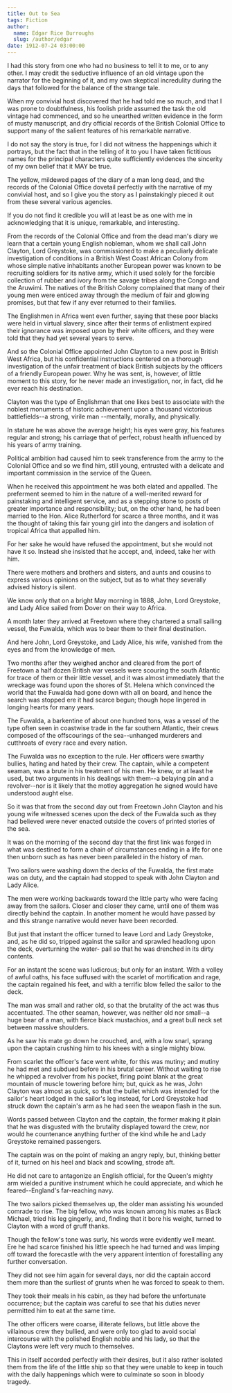 ```yaml
---
title: Out to Sea
tags: Fiction
author:
  name: Edgar Rice Burroughs
  slug: /author/edgar
date: 1912-07-24 03:00:00
---
```


<!--kg-card-begin: markdown--><p>I had this story from one who had no business to tell it to me, or to any other. I may credit the seductive influence of an old vintage upon the narrator for the beginning of it, and my own skeptical incredulity during the days that followed for the balance of the strange tale.</p>
<p>When my convivial host discovered that he had told me so much, and that I was prone to doubtfulness, his foolish pride assumed the task the old vintage had commenced, and so he unearthed written evidence in the form of musty manuscript, and dry official records of the British Colonial Office to support many of the salient features of his remarkable narrative.</p>
<p>I do not say the story is true, for I did not witness the happenings which it portrays, but the fact that in the telling of it to you I have taken fictitious names for the principal characters quite sufficiently evidences the sincerity of my own belief that it MAY be true.</p>
<p>The yellow, mildewed pages of the diary of a man long dead, and the records of the Colonial Office dovetail perfectly with the narrative of my convivial host, and so I give you the story as I painstakingly pieced it out from these several various agencies.</p>
<p>If you do not find it credible you will at least be as one with me in acknowledging that it is unique, remarkable, and interesting.</p>
<p>From the records of the Colonial Office and from the dead man's diary we learn that a certain young English nobleman, whom we shall call John Clayton, Lord Greystoke, was commissioned to make a peculiarly delicate investigation of conditions in a British West Coast African Colony from whose simple native inhabitants another European power was known to be recruiting soldiers for its native army, which it used solely for the forcible collection of rubber and ivory from the savage tribes along the Congo and the Aruwimi. The natives of the British Colony complained that many of their young men were enticed away through the medium of fair and glowing promises, but that few if any ever returned to their families.</p>
<p>The Englishmen in Africa went even further, saying that these poor blacks were held in virtual slavery, since after their terms of enlistment expired their ignorance was imposed upon by their white officers, and they were told that they had yet several years to serve.</p>
<p>And so the Colonial Office appointed John Clayton to a new post in British West Africa, but his confidential instructions centered on a thorough investigation of the unfair treatment of black British subjects by the officers of a friendly European power. Why he was sent, is, however, of little moment to this story, for he never made an investigation, nor, in fact, did he ever reach his destination.</p>
<p>Clayton was the type of Englishman that one likes best to associate with the noblest monuments of historic achievement upon a thousand victorious battlefields--a strong, virile man --mentally, morally, and physically.</p>
<p>In stature he was above the average height; his eyes were gray, his features regular and strong; his carriage that of perfect, robust health influenced by his years of army training.</p>
<p>Political ambition had caused him to seek transference from the army to the Colonial Office and so we find him, still young, entrusted with a delicate and important commission in the service of the Queen.</p>
<p>When he received this appointment he was both elated and appalled. The preferment seemed to him in the nature of a well-merited reward for painstaking and intelligent service, and as a stepping stone to posts of greater importance and responsibility; but, on the other hand, he had been married to the Hon. Alice Rutherford for scarce a three months, and it was the thought of taking this fair young girl into the dangers and isolation of tropical Africa that appalled him.</p>
<p>For her sake he would have refused the appointment, but she would not have it so. Instead she insisted that he accept, and, indeed, take her with him.</p>
<p>There were mothers and brothers and sisters, and aunts and cousins to express various opinions on the subject, but as to what they severally advised history is silent.</p>
<p>We know only that on a bright May morning in 1888, John, Lord Greystoke, and Lady Alice sailed from Dover on their way to Africa.</p>
<p>A month later they arrived at Freetown where they chartered a small sailing vessel, the Fuwalda, which was to bear them to their final destination.</p>
<p>And here John, Lord Greystoke, and Lady Alice, his wife, vanished from the eyes and from the knowledge of men.</p>
<p>Two months after they weighed anchor and cleared from the port of Freetown a half dozen British war vessels were scouring the south Atlantic for trace of them or their little vessel, and it was almost immediately that the wreckage was found upon the shores of St. Helena which convinced the world that the Fuwalda had gone down with all on board, and hence the search was stopped ere it had scarce begun; though hope lingered in longing hearts for many years.</p>
<p>The Fuwalda, a barkentine of about one hundred tons, was a vessel of the type often seen in coastwise trade in the far southern Atlantic, their crews composed of the offscourings of the sea--unhanged murderers and cutthroats of every race and every nation.</p>
<p>The Fuwalda was no exception to the rule. Her officers were swarthy bullies, hating and hated by their crew. The captain, while a competent seaman, was a brute in his treatment of his men. He knew, or at least he used, but two arguments in his dealings with them--a belaying pin and a revolver--nor is it likely that the motley aggregation he signed would have understood aught else.</p>
<p>So it was that from the second day out from Freetown John Clayton and his young wife witnessed scenes upon the deck of the Fuwalda such as they had believed were never enacted outside the covers of printed stories of the sea.</p>
<p>It was on the morning of the second day that the first link was forged in what was destined to form a chain of circumstances ending in a life for one then unborn such as has never been paralleled in the history of man.</p>
<p>Two sailors were washing down the decks of the Fuwalda, the first mate was on duty, and the captain had stopped to speak with John Clayton and Lady Alice.</p>
<p>The men were working backwards toward the little party who were facing away from the sailors. Closer and closer they came, until one of them was directly behind the captain. In another moment he would have passed by and this strange narrative would never have been recorded.</p>
<p>But just that instant the officer turned to leave Lord and Lady Greystoke, and, as he did so, tripped against the sailor and sprawled headlong upon the deck, overturning the water- pail so that he was drenched in its dirty contents.</p>
<p>For an instant the scene was ludicrous; but only for an instant. With a volley of awful oaths, his face suffused with the scarlet of mortification and rage, the captain regained his feet, and with a terrific blow felled the sailor to the deck.</p>
<p>The man was small and rather old, so that the brutality of the act was thus accentuated. The other seaman, however, was neither old nor small--a huge bear of a man, with fierce black mustachios, and a great bull neck set between massive shoulders.</p>
<p>As he saw his mate go down he crouched, and, with a low snarl, sprang upon the captain crushing him to his knees with a single mighty blow.</p>
<p>From scarlet the officer's face went white, for this was mutiny; and mutiny he had met and subdued before in his brutal career. Without waiting to rise he whipped a revolver from his pocket, firing point blank at the great mountain of muscle towering before him; but, quick as he was, John Clayton was almost as quick, so that the bullet which was intended for the sailor's heart lodged in the sailor's leg instead, for Lord Greystoke had struck down the captain's arm as he had seen the weapon flash in the sun.</p>
<p>Words passed between Clayton and the captain, the former making it plain that he was disgusted with the brutality displayed toward the crew, nor would he countenance anything further of the kind while he and Lady Greystoke remained passengers.</p>
<p>The captain was on the point of making an angry reply, but, thinking better of it, turned on his heel and black and scowling, strode aft.</p>
<p>He did not care to antagonize an English official, for the Queen's mighty arm wielded a punitive instrument which he could appreciate, and which he feared--England's far-reaching navy.</p>
<p>The two sailors picked themselves up, the older man assisting his wounded comrade to rise. The big fellow, who was known among his mates as Black Michael, tried his leg gingerly, and, finding that it bore his weight, turned to Clayton with a word of gruff thanks.</p>
<p>Though the fellow's tone was surly, his words were evidently well meant. Ere he had scarce finished his little speech he had turned and was limping off toward the forecastle with the very apparent intention of forestalling any further conversation.</p>
<p>They did not see him again for several days, nor did the captain accord them more than the surliest of grunts when he was forced to speak to them.</p>
<p>They took their meals in his cabin, as they had before the unfortunate occurrence; but the captain was careful to see that his duties never permitted him to eat at the same time.</p>
<p>The other officers were coarse, illiterate fellows, but little above the villainous crew they bullied, and were only too glad to avoid social intercourse with the polished English noble and his lady, so that the Claytons were left very much to themselves.</p>
<p>This in itself accorded perfectly with their desires, but it also rather isolated them from the life of the little ship so that they were unable to keep in touch with the daily happenings which were to culminate so soon in bloody tragedy.</p>
<!--kg-card-end: markdown-->